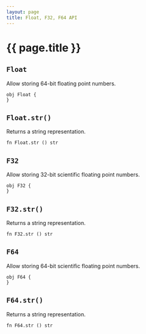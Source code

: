 ```yaml
---
layout: page
title: Float, F32, F64 API
---
```


# {{ page.title }}

## `Float`
Allow storing 64-bit floating point numbers.

```the
obj Float {
}
```

## `Float.str()`
Returns a string representation.

```the
fn Float.str () str
```

## `F32`
Allow storing 32-bit scientific floating point numbers.

```the
obj F32 {
}
```

## `F32.str()`
Returns a string representation.

```the
fn F32.str () str
```

## `F64`
Allow storing 64-bit scientific floating point numbers.

```the
obj F64 {
}
```

## `F64.str()`
Returns a string representation.

```the
fn F64.str () str
```
